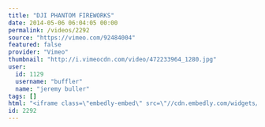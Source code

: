 ```yaml
---
title: "DJI PHANTOM FIREWORKS"
date: 2014-05-06 06:04:05 00:00
permalink: /videos/2292
source: "https://vimeo.com/92484004"
featured: false
provider: "Vimeo"
thumbnail: "http://i.vimeocdn.com/video/472233964_1280.jpg"
user:
  id: 1129
  username: "buffler"
  name: "jeremy buller"
tags: []
html: "<iframe class=\"embedly-embed\" src=\"//cdn.embedly.com/widgets/media.html?src=http%3A%2F%2Fplayer.vimeo.com%2Fvideo%2F92484004&wmode=transparent&src_secure=1&url=http%3A%2F%2Fvimeo.com%2F92484004&image=http%3A%2F%2Fi.vimeocdn.com%2Fvideo%2F472233964_1280.jpg&key=daaebf4d9cdd46779200162d0ca86e20&type=text%2Fhtml&schema=vimeo\" width=\"1920\" height=\"1080\" scrolling=\"no\" frameborder=\"0\" allowfullscreen></iframe>"
id: 2292
---
```


